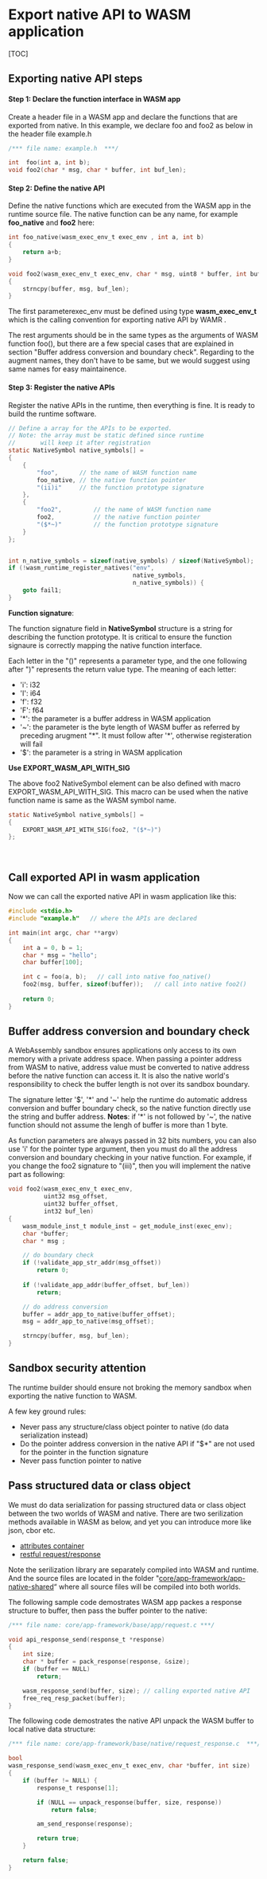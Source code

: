 
Export native API to WASM application
=======================================================

[TOC]



Exporting native API steps
--------------------------

#### Step 1: Declare the function interface in WASM app

Create a header file in a WASM app and declare the functions that are exported from native. In this example, we declare foo and foo2 as below in the header file example.h

```c
/*** file name: example.h  ***/

int  foo(int a, int b);
void foo2(char * msg, char * buffer, int buf_len);
```



#### Step 2: Define the native API

Define the native functions which are executed from the WASM app in the runtime source file. The native function can be any name, for example **foo_native** and **foo2** here:

``` C
int foo_native(wasm_exec_env_t exec_env , int a, int b)
{
    return a+b;
}

void foo2(wasm_exec_env_t exec_env, char * msg, uint8 * buffer, int buf_len)
{
    strncpy(buffer, msg, buf_len);
}
```

The first parameterexec_env must be defined using type **wasm_exec_env_t** which is the calling convention for exporting native API by WAMR . 

The rest arguments should be in the same types as the arguments of WASM function foo(), but there are a few special cases that are explained in section "Buffer address conversion and boundary check".  Regarding to the augment names, they don't have to be same, but we would suggest using same names for easy maintainence.



#### Step 3: Register the native APIs

Register the native APIs in the runtime, then everything is fine. It is ready to build the runtime software.

``` C
// Define a array for the APIs to be exported. 
// Note: the array must be static defined since runtime
//       will keep it after registration
static NativeSymbol native_symbols[] = 
{
    {
        "foo", 		// the name of WASM function name
     	foo_native, // the native function pointer
        "(ii)i"		// the function prototype signature
    },
    {
        "foo2", 		// the name of WASM function name
     	foo2, 			// the native function pointer
        "($*~)"			// the function prototype signature
    }    
};


int n_native_symbols = sizeof(native_symbols) / sizeof(NativeSymbol);
if (!wasm_runtime_register_natives("env",
                                   native_symbols, 
                                   n_native_symbols)) {
    goto fail1;
}

```

**Function signature**:

The function signature field in **NativeSymbol** structure is a string for describing the function prototype.  It is critical to ensure the function signaure is correctly mapping the native function interface.

Each letter in the "()" represents a parameter type, and the one following after ")" represents the return value type. The meaning of each letter:

- 'i':  i32 
- 'I': i64 
- 'f': f32
- 'F': f64
- '*': the parameter is a buffer address in WASM application
- '~': the parameter is the byte length of WASM buffer as referred by preceding arugment "\*". It must follow after '*', otherwise registeration will fail
- '$': the parameter is a string in WASM application

**Use EXPORT_WASM_API_WITH_SIG**

The above foo2 NativeSymbol element can be also defined with macro EXPORT_WASM_API_WITH_SIG. This macro can be used when the native function name is same as the WASM symbol name.

```c
static NativeSymbol native_symbols[] = 
{
	EXPORT_WASM_API_WITH_SIG(foo2, "($*~)")
};
```

​    

## Call exported API in wasm application

Now we can call the exported native API in wasm application like this:
``` C
#include <stdio.h>
#include "example.h"   // where the APIs are declared

int main(int argc, char **argv)
{
    int a = 0, b = 1;
    char * msg = "hello";
    char buffer[100];

    int c = foo(a, b);   // call into native foo_native()
    foo2(msg, buffer, sizeof(buffer));   // call into native foo2()
    
    return 0;
}
```



## Buffer address conversion and boundary check

 A WebAssembly sandbox ensures applications only access to its own memory with a private address space. When passing a pointer address from WASM to native, address value must be converted to native address before the native function can access it. It is also the native world's responsibility to check the buffer length is not over its sandbox boundary. 



The signature letter '$', '\*' and '~' help the runtime do automatic address conversion and buffer boundary check, so the native function directly use the string and buffer address. **Notes**:  if '*' is not followed by '~', the native function should not assume the lengh of buffer is more than 1 byte.



As function parameters are always passed in 32 bits numbers, you can also use 'i' for the pointer type argument, then you must do all the address conversion and boundary checking in your native function. For example, if you change the foo2 signature  to "(iii)", then you will implement the native part as following:

```c
void foo2(wasm_exec_env_t exec_env, 
          uint32 msg_offset, 
          uint32 buffer_offset, 
          int32 buf_len)
{
    wasm_module_inst_t module_inst = get_module_inst(exec_env);
    char *buffer;
    char * msg ;

    // do boundary check
    if (!validate_app_str_addr(msg_offset))
        return 0;
    
    if (!validate_app_addr(buffer_offset, buf_len))
        return;

    // do address conversion
    buffer = addr_app_to_native(buffer_offset);
    msg = addr_app_to_native(msg_offset);

    strncpy(buffer, msg, buf_len);
}
```





## Sandbox security attention

The runtime builder should ensure not broking the memory sandbox when exporting the native function to WASM. 

A few key ground rules:

- Never pass any structure/class object pointer to native (do data serialization instead)
- Do the pointer address conversion in the native API if "$*" are not used for the pointer in the function signature 
- Never pass function pointer to native 



## Pass structured data or class object

We must do data serialization for passing structured data or class object between the two worlds of WASM and native. There are two serilization methods available in WASM as below, and yet you can introduce more like json, cbor etc.

- [attributes container](../core/app-framework/app-native-shared/attr_container.c)
- [restful request/response](../core/app-framework/app-native-shared/restful_utils.c)

Note the serilization library are separately compiled into WASM and runtime. And the source files are located in the folder "[core/app-framework/app-native-shared](../core/app-framework/app-native-shared)“ where all source files will be compiled into both worlds.



The following sample code demostrates WASM app packes a response structure to buffer, then pass the buffer pointer to the native:

```c
/*** file name: core/app-framework/base/app/request.c ***/

void api_response_send(response_t *response)
{
    int size;
    char * buffer = pack_response(response, &size);
    if (buffer == NULL)
        return;

    wasm_response_send(buffer, size); // calling exported native API
    free_req_resp_packet(buffer);
}
```



The following code demostrates the native API unpack the WASM buffer to local native data structure:

```c
/*** file name: core/app-framework/base/native/request_response.c  ***/

bool
wasm_response_send(wasm_exec_env_t exec_env, char *buffer, int size)
{
    if (buffer != NULL) {
        response_t response[1];

        if (NULL == unpack_response(buffer, size, response))
            return false;

        am_send_response(response);

        return true;
    }

    return false;
}
```



